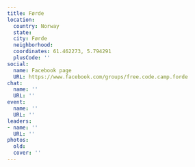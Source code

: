 ```yaml
---
title: Førde
location:
  country: Norway
  state: 
  city: Førde
  neighborhood: 
  coordinates: 61.462273, 5.794291
  plusCode: ''
social:
  name: Facebook page
  URL: https://www.facebook.com/groups/free.code.camp.forde
chat:
  name: ''
  URL: ''
event:
  name: ''
  URL: ''
leaders:
- name: ''
  URL: ''
photos:
  old: 
  cover: ''
---
```

